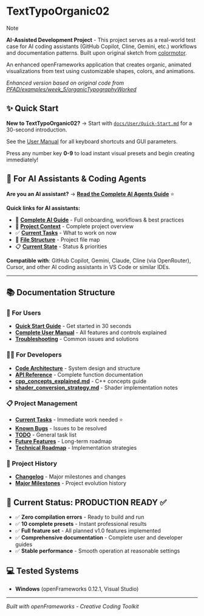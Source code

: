 # TextTypoOrganic02

> [!NOTE]  
> **AI-Assisted Development Project** - This project serves as a real-world test case for AI coding assistants (GitHub Copilot, Cline, Gemini, etc.) workflows and documentation patterns. Built upon original sketch from [colormotor](https://github.com/colormotor).

An enhanced openFrameworks application that creates organic, animated visualizations from text using customizable shapes, colors, and animations.

*Enhanced version based on original code from [PFAD/examples/week_5/organicTypographyWorked](https://github.com/colormotor/PFAD/tree/main/examples/week_5/organicTypographyWorked)*

## ✨ Quick Start

**New to TextTypoOrganic02?** → Start with [`docs/User/Quick-Start.md`](docs/User/Quick-Start.md) for a 30-second introduction.

See the [User Manual](docs/User/User-Manual.md) for all keyboard shortcuts and GUI parameters.

Press any number key **0-9** to load instant visual presets and begin creating immediately!

## 🤖 For AI Assistants & Coding Agents

**Are you an AI assistant?** → **[Read the Complete AI Agents Guide](AI-AGENTS-GUIDE.md)** ⭐

**Quick links for AI assistants:**
- 📖 **[Complete AI Guide](AI-AGENTS-GUIDE.md)** - Full onboarding, workflows & best practices
- 🎯 **[Project Context](docs/AI-Assistant/PROJECT-CONTEXT.md)** - Complete project overview
- ✅ **[Current Tasks](docs/Active/Current-Tasks.md)** - What to work on now
- 📁 **[File Structure](FILE-STRUCTURE.md)** - Project file map
- 📋 **[Current State](docs/AI-Assistant/CURRENT-STATE.md)** - Status & priorities

**Compatible with**: GitHub Copilot, Gemini, Claude, Cline (via OpenRouter), Cursor, and other AI coding assistants in VS Code or similar IDEs.

---

## 📚 Documentation Structure

### 👤 For Users
- **[Quick Start Guide](docs/User/Quick-Start.md)** - Get started in 30 seconds
- **[Complete User Manual](docs/User/User-Manual.md)** - All features and controls explained  
- **[Troubleshooting](docs/User/Troubleshooting.md)** - Common issues and solutions

### 👨‍💻 For Developers  
- **[Code Architecture](docs/Developer/Architecture.md)** - System design and structure
- **[API Reference](docs/Developer/API-Reference.md)** - Complete function documentation
- **[cpp_concepts_explained.md](docs/Learning/cpp_concepts_explained.md)** - C++ concepts guide
- **[shader_conversion_strategy.md](docs/Learning/shader_conversion_strategy.md)** - Shader implementation notes

### 📋 Project Management
- **[Current Tasks](docs/Active/Current-Tasks.md)** - Immediate work needed ⭐
- **[Known Bugs](docs/Active/Known-Bugs.md)** - Issues to be resolved
- **[TODO](docs/Active/TODO.md)** - General task list
- **[Future Features](docs/Future/Future-Features.md)** - Long-term roadmap
- **[Technical Roadmap](docs/Future/Technical-Roadmap.md)** - Implementation strategies

### 📖 Project History
- **[Changelog](docs/CHANGELOG.md)** - Major milestones and changes
- **[Major Milestones](docs/Archive/Major-Milestones.md)** - Project evolution history

## 🎯 Current Status: **PRODUCTION READY** ✅

- ✅ **Zero compilation errors** - Ready to build and run
- ✅ **10 complete presets** - Instant professional results  
- ✅ **Full feature set** - All planned v1.0 features implemented
- ✅ **Comprehensive documentation** - Complete user and developer guides
- ✅ **Stable performance** - Smooth operation at reasonable settings

## 💻 Tested Systems

- **Windows** (openFrameworks 0.12.1, Visual Studio)

---

*Built with openFrameworks - Creative Coding Toolkit*